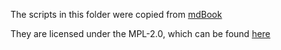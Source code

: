 The scripts in this folder were copied from [mdBook](https://github.com/rust-lang/mdBook/tree/v0.4.32/ci)

They are licensed under the MPL-2.0, which can be found [here](https://github.com/rust-lang/mdBook/blob/v0.4.32/LICENSE)
